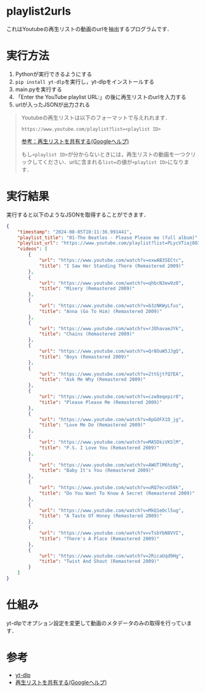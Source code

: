 # playlist2urls
これはYoutubeの再生リストの動画のurlを抽出するプログラムです．

# 実行方法
1. Pythonが実行できるようにする
2. ```pip install yt-dlp```を実行し，yt-dlpをインストールする
3. main.pyを実行する
4. 「Enter the YouTube playlist URL:」の後に再生リストのurlを入力する
5. urlが入ったJSONが出力される


>Youtubeの再生リストは以下のフォーマットで与えれれます．
>```
>https://www.youtube.com/playlist?list=<playlist ID>
>```
>
>[参考：再生リストを共有する(Googleヘルプ)](https://support.google.com/youtube/answer/57793?hl=ja&co=GENIE.Platform%3DDesktop)
>
>もし```<playlist ID>```が分からないときには，再生リストの動画を一つクリックしてください．urlに含まれる```list=```の値が```<playlist ID>```になります．

# 実行結果
実行すると以下のようなJSONを取得することができます．
```json
{
    "timestamp": "2024-08-05T10:11:36.991441",
    "playlist_title": "01-The Beatles - Please Please me (full album)",
    "playlist_url": "https://www.youtube.com/playlist?list=PLycVTiaj8OI9COuVDJdw_RdBWy11ALc4T",
    "videos": [
        {
            "url": "https://www.youtube.com/watch?v=oxwAB3SECtc",
            "title": "I Saw Her Standing There (Remastered 2009)"
        },
        {
            "url": "https://www.youtube.com/watch?v=qhbcN3ew9z0",
            "title": "Misery (Remastered 2009)"
        },
        {
            "url": "https://www.youtube.com/watch?v=b3zNKWyLfus",
            "title": "Anna (Go To Him) (Remastered 2009)"
        },
        {
            "url": "https://www.youtube.com/watch?v=rJOhavaeJYk",
            "title": "Chains (Remastered 2009)"
        },
        {
            "url": "https://www.youtube.com/watch?v=Qr8OuW5JJgQ",
            "title": "Boys (Remastered 2009)"
        },
        {
            "url": "https://www.youtube.com/watch?v=2ttGjtfQ7EA",
            "title": "Ask Me Why (Remastered 2009)"
        },
        {
            "url": "https://www.youtube.com/watch?v=czw8eqepir8",
            "title": "Please Please Me (Remastered 2009)"
        },
        {
            "url": "https://www.youtube.com/watch?v=0pGOFX1D_jg",
            "title": "Love Me Do (Remastered 2009)"
        },
        {
            "url": "https://www.youtube.com/watch?v=MA5DkiVKSlM",
            "title": "P.S. I Love You (Remastered 2009)"
        },
        {
            "url": "https://www.youtube.com/watch?v=AWUTlM6hz0g",
            "title": "Baby It's You (Remastered 2009)"
        },
        {
            "url": "https://www.youtube.com/watch?v=uRQ7ecvU56k",
            "title": "Do You Want To Know A Secret (Remastered 2009)"
        },
        {
            "url": "https://www.youtube.com/watch?v=MkQ1eOcl5ug",
            "title": "A Taste Of Honey (Remastered 2009)"
        },
        {
            "url": "https://www.youtube.com/watch?v=vTsbYbN8VVI",
            "title": "There's A Place (Remastered 2009)"
        },
        {
            "url": "https://www.youtube.com/watch?v=2RicaUqd9Hg",
            "title": "Twist And Shout (Remastered 2009)"
        }
    ]
}

```

# 仕組み
yt-dlpでオプション設定を変更して動画のメタデータのみの取得を行っています．

# 参考
- [yt-dlp](https://github.com/yt-dlp/yt-dlp)
- [再生リストを共有する(Googleヘルプ)](https://support.google.com/youtube/answer/57793?hl=ja&co=GENIE.Platform%3DDesktop)



